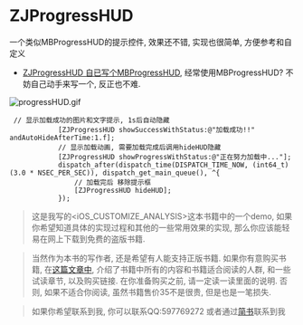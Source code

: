 # ZJProgressHUD
一个类似MBProgressHUD的提示控件, 效果还不错, 实现也很简单, 方便参考和自定义



* [ZJProgressHUD 自已写个MBProgressHUD](https://github.com/jasnig/ZJPPTViewOC), 经常使用MBProgressHUD? 不妨自己动手来写一个, 反正也不难. 


![progressHUD.gif](http://upload-images.jianshu.io/upload_images/1271831-73775fa874dc1a43.gif?imageMogr2/auto-orient/strip)



```
 // 显示加载成功的图片和文字提示, 1s后自动隐藏
            [ZJProgressHUD showSuccessWithStatus:@"加载成功!!" andAutoHideAfterTime:1.f];
            // 显示加载动画, 需要加载完成后调用hideHUD隐藏
            [ZJProgressHUD showProgressWithStatus:@"正在努力加载中..."];
            dispatch_after(dispatch_time(DISPATCH_TIME_NOW, (int64_t)(3.0 * NSEC_PER_SEC)), dispatch_get_main_queue(), ^{
                // 加载完后 移除提示框
                [ZJProgressHUD hideHUD];
            });
```

> 这是我写的<iOS_CUSTOMIZE_ANALYSIS>这本书籍中的一个demo, 如果你希望知道具体的实现过程和其他的一些常用效果的实现, 那么你应该能轻易在网上下载到免费的盗版书籍. 

> 当然作为本书的写作者, 还是希望有人能支持正版书籍. 如果你有意购买书籍, 在[这篇文章中](http://www.jianshu.com/p/510500f3aebd), 介绍了书籍中所有的内容和书籍适合阅读的人群, 和一些试读章节, 以及购买链接. 在你准备购买之前, 请一定读一读里面的说明. 否则, 如果不适合你阅读, 虽然书籍售价35不是很贵, 但是也是一笔损失.


> 如果你希望联系到我, 你可以联系QQ:597769272
> 或者通过[简书](http://www.jianshu.com/users/fb31a3d1ec30/latest_articles)联系到我